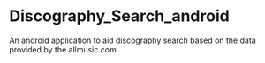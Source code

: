 Discography_Search_android
==========================

An android application to aid discography search based on the data provided by the allmusic.com
